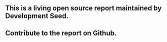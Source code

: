 ## This is a living open source report maintained by Development Seed. 
## Contribute to the report on Github.
